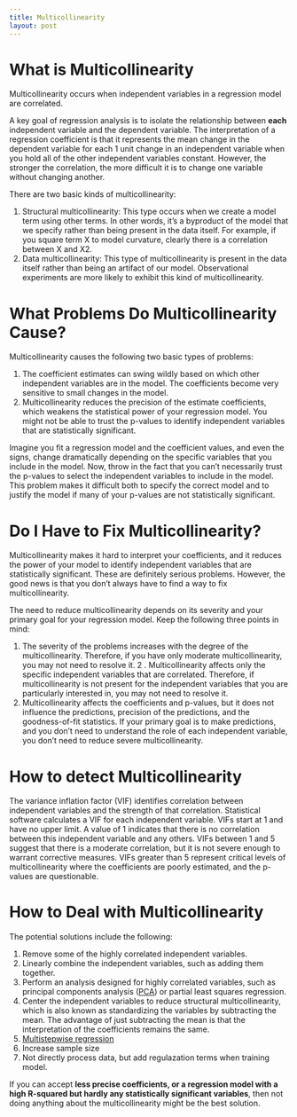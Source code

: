 ```yaml
---
title: Multicollinearity
layout: post
---
```

<h1>What is Multicollinearity</h1>
Multicollinearity occurs when independent variables in a regression model are correlated. 

A key goal of regression analysis is to isolate the relationship between <b>each</b> independent variable and the dependent variable. The interpretation of a regression coefficient is that it represents the mean change in the dependent variable for each 1 unit change in an independent variable when you hold all of the other independent variables constant. However, the stronger the correlation, the more difficult it is to change one variable without changing another. 

There are two basic kinds of multicollinearity:

1. Structural multicollinearity: This type occurs when we create a model term using other terms. In other words, it’s a byproduct of the model that we specify rather than being present in the data itself. For example, if you square term X to model curvature, clearly there is a correlation between X and X2.
2. Data multicollinearity: This type of multicollinearity is present in the data itself rather than being an artifact of our model. Observational experiments are more likely to exhibit this kind of multicollinearity.

<h1>What Problems Do Multicollinearity Cause?</h1>
Multicollinearity causes the following two basic types of problems:

1. The coefficient estimates can swing wildly based on which other independent variables are in the model. The coefficients become very sensitive to small changes in the model.
2. Multicollinearity reduces the precision of the estimate coefficients, which weakens the statistical power of your regression model. You might not be able to trust the p-values to identify independent variables that are statistically significant.

Imagine you fit a regression model and the coefficient values, and even the signs, change dramatically depending on the specific variables that you include in the model. Now, throw in the fact that you can’t necessarily trust the p-values to select the independent variables to include in the model. This problem makes it difficult both to specify the correct model and to justify the model if many of your p-values are not statistically significant.


<h1>Do I Have to Fix Multicollinearity?</h1>
Multicollinearity makes it hard to interpret your coefficients, and it reduces the power of your model to identify independent variables that are statistically significant. These are definitely serious problems. However, the good news is that you don’t always have to find a way to fix multicollinearity.

The need to reduce multicollinearity depends on its severity and your primary goal for your regression model. Keep the following three points in mind:

1. The severity of the problems increases with the degree of the multicollinearity. Therefore, if you have only moderate multicollinearity, you may not need to resolve it.
2 . Multicollinearity affects only the specific independent variables that are correlated. Therefore, if multicollinearity is not present for the independent variables that you are particularly interested in, you may not need to resolve it. 
3. Multicollinearity affects the coefficients and p-values, but it does not influence the predictions, precision of the predictions, and the goodness-of-fit statistics. If your primary goal is to make predictions, and you don’t need to understand the role of each independent variable, you don’t need to reduce severe multicollinearity.


<h1>How to detect Multicollinearity</h1>
The variance inflation factor (VIF) identifies correlation between independent variables and the strength of that correlation. Statistical software calculates a VIF for each independent variable. VIFs start at 1 and have no upper limit. A value of 1 indicates that there is no correlation between this independent variable and any others. VIFs between 1 and 5 suggest that there is a moderate correlation, but it is not severe enough to warrant corrective measures. VIFs greater than 5 represent critical levels of multicollinearity where the coefficients are poorly estimated, and the p-values are questionable.


<h1>How to Deal with Multicollinearity</h1>

The potential solutions include the following:

1. Remove some of the highly correlated independent variables.
2. Linearly combine the independent variables, such as adding them together.
3. Perform an analysis designed for highly correlated variables, such as principal components analysis (<a href="https://blog.csdn.net/u010798503/article/details/70147064">PCA</a>) or partial least squares regression.
4. Center the independent variables to reduce structural multicollinearity, which is also known as standardizing the variables by subtracting the mean. The advantage of just subtracting the mean is that the interpretation of the coefficients remains the same. 
5. <a href="http://baike.baidu.com/link?url=nKqLQwAVwJtyw-sCGo-d5_OBUnauFOwPeZanHUb7SbCWWAmaK6wRXWAbpwmiHL_u7NI6CMHfCfGLoJl1V0Ps9kmROsqfHIOLE4jtCAOjoe-jE7OZQ7ZFIw85W4s9MBMD">Multistepwise regression</a>
6. Increase sample size
7. Not directly process data, but add regulazation terms when training model.

If you can accept <b>less precise coefficients, or a regression model with a high R-squared but hardly any statistically significant variables</b>, then not doing anything about the multicollinearity might be the best solution.

